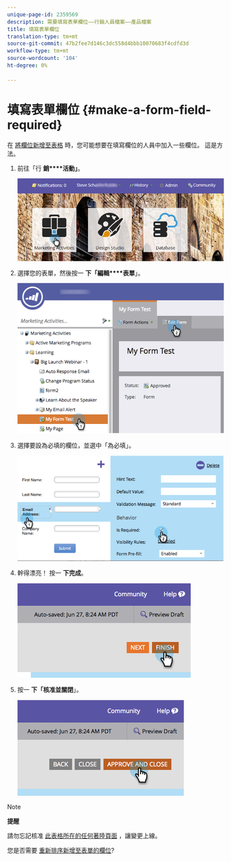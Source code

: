 ```yaml
---
unique-page-id: 2359569
description: 需要填寫表單欄位——行銷人員檔案——產品檔案
title: 填寫表單欄位
translation-type: tm+mt
source-git-commit: 47b2fee7d146c3dc558d4bbb10070683f4cdfd3d
workflow-type: tm+mt
source-wordcount: '104'
ht-degree: 0%

---
```



# 填寫表單欄位 {#make-a-form-field-required}

在 [將欄位新增至表格](add-a-field-to-a-form.md) 時，您可能想要在填寫欄位的人員中加入一些欄位。 這是方法。

1. 前往「行 **銷****活動」**。

   ![](assets/login-marketing-activities-4.png)

1. 選擇您的表單，然後按一 **下「編輯****表單**」。

   ![](assets/editform-2.png)

1. 選擇要設為必填的欄位，並選中「為必填」。

   ![](assets/image2014-9-15-17-3a30-3a44.png)

1. 幹得漂亮！ 按一 **下完成**。

   ![](assets/image2014-9-15-17-3a30-3a58.png)

1. 按一 **下「核准並關閉**」。

   ![](assets/image2014-9-15-17-3a31-3a11.png)

>[!NOTE]
>
>**提醒**
>
>請勿忘記核准 [此表格所在的任何著陸頁面](../../../../product-docs/demand-generation/landing-pages/understanding-landing-pages/approve-unapprove-or-delete-a-landing-page.md) ，讓變更上線。

您是否需要 [重新排序新增至表單的欄位](../../../../product-docs/demand-generation/forms/form-fields/reorder-fields-in-a-form.md)?